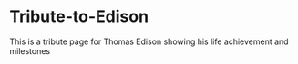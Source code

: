 # Tribute-to-Edison
This is a tribute page for Thomas Edison showing his life achievement and milestones
